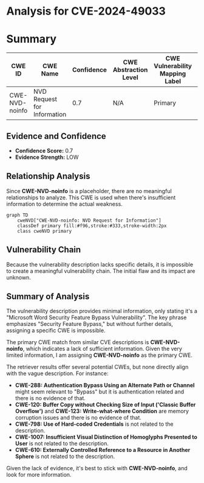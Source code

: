 # Analysis for CVE-2024-49033

# Summary

| CWE ID        | CWE Name                                                                     | Confidence | CWE Abstraction Level | CWE Vulnerability Mapping Label | CWE-Vulnerability Mapping Notes |
| ------------- | ---------------------------------------------------------------------------- | ---------- | --------------------- | ------------------------------- | ----------------------------- |
| CWE-NVD-noinfo | NVD Request for Information                                                | 0.7        | N/A                   | Primary                         | Allowed                       |

## Evidence and Confidence

*   **Confidence Score:** 0.7
*   **Evidence Strength:** LOW

## Relationship Analysis

Since **CWE-NVD-noinfo** is a placeholder, there are no meaningful relationships to analyze. This CWE is used when there's insufficient information to determine the actual weakness.

```mermaid
graph TD
    cweNVD["CWE-NVD-noinfo: NVD Request for Information"]
    classDef primary fill:#f96,stroke:#333,stroke-width:2px
    class cweNVD primary
```

## Vulnerability Chain

Because the vulnerability description lacks specific details, it is impossible to create a meaningful vulnerability chain. The initial flaw and its impact are unknown.

## Summary of Analysis

The vulnerability description provides minimal information, only stating it's a "Microsoft Word Security Feature Bypass Vulnerability". The key phrase emphasizes "Security Feature Bypass," but without further details, assigning a specific CWE is impossible.

The primary CWE match from similar CVE descriptions is **CWE-NVD-noinfo**, which indicates a lack of sufficient information. Given the very limited information, I am assigning **CWE-NVD-noinfo** as the primary CWE.

The retriever results offer several potential CWEs, but none directly align with the vague description. For instance:

*   **CWE-288: Authentication Bypass Using an Alternate Path or Channel** might seem relevant to "Bypass" but it is authentication related and there is no evidence of that.
*   **CWE-120: Buffer Copy without Checking Size of Input ('Classic Buffer Overflow')** and **CWE-123: Write-what-where Condition** are memory corruption issues and there is no evidence of that.
*   **CWE-798: Use of Hard-coded Credentials** is not related to the description.
*   **CWE-1007: Insufficient Visual Distinction of Homoglyphs Presented to User** is not related to the description.
*   **CWE-610: Externally Controlled Reference to a Resource in Another Sphere** is not related to the description.

Given the lack of evidence, it's best to stick with **CWE-NVD-noinfo**, and look for more information.